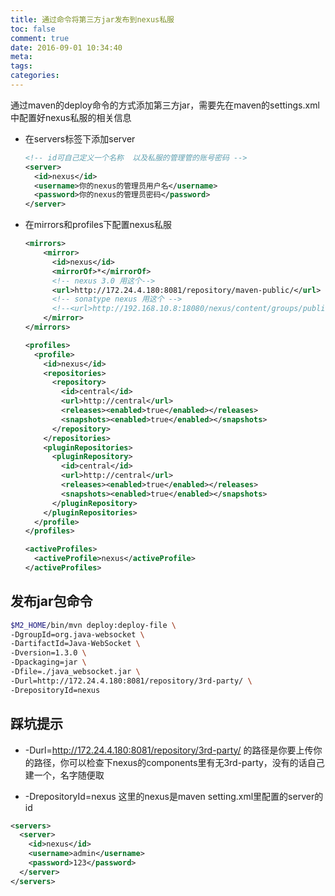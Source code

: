 ```yaml
---
title: 通过命令将第三方jar发布到nexus私服
toc: false
comment: true
date: 2016-09-01 10:34:40
meta:
tags:
categories:
---
```


通过maven的deploy命令的方式添加第三方jar，需要先在maven的settings.xml中配置好nexus私服的相关信息

<!--more-->

- 在servers标签下添加server
  ```xml
  <!-- id可自己定义一个名称  以及私服的管理管的账号密码 -->
  <server>
    <id>nexus</id>
    <username>你的nexus的管理员用户名</username>
    <password>你的nexus的管理员密码</password>
  </server>
  ```

- 在mirrors和profiles下配置nexus私服
  ```xml
  <mirrors>
      <mirror>
        <id>nexus</id>
        <mirrorOf>*</mirrorOf>
        <!-- nexus 3.0 用这个-->
        <url>http://172.24.4.180:8081/repository/maven-public/</url>
        <!-- sonatype nexus 用这个 -->
        <!--<url>http://192.168.10.8:18080/nexus/content/groups/public/</url>-->
      </mirror>
  </mirrors>
  ```
  ```xml
  <profiles>
    <profile>
      <id>nexus</id>
      <repositories>
        <repository>
          <id>central</id>
          <url>http://central</url>
          <releases><enabled>true</enabled></releases>
          <snapshots><enabled>true</enabled></snapshots>
        </repository>
      </repositories>
      <pluginRepositories>
        <pluginRepository>
          <id>central</id>
          <url>http://central</url>
          <releases><enabled>true</enabled></releases>
          <snapshots><enabled>true</enabled></snapshots>
        </pluginRepository>
      </pluginRepositories>
    </profile>
  </profiles>

  <activeProfiles>
    <activeProfile>nexus</activeProfile>
  </activeProfiles>
  ```

## 发布jar包命令
```bash
$M2_HOME/bin/mvn deploy:deploy-file \
-DgroupId=org.java-websocket \
-DartifactId=Java-WebSocket \
-Dversion=1.3.0 \
-Dpackaging=jar \
-Dfile=./java_websocket.jar \
-Durl=http://172.24.4.180:8081/repository/3rd-party/ \
-DrepositoryId=nexus
```

## 踩坑提示

- -Durl=http://172.24.4.180:8081/repository/3rd-party/ 的路径是你要上传你的路径，你可以检查下nexus的components里有无3rd-party，没有的话自己建一个，名字随便取

- -DrepositoryId=nexus 这里的nexus是maven setting.xml里配置的server的id
```xml
<servers>
  <server>
    <id>nexus</id>
    <username>admin</username>
    <password>123</password>
  </server>
</servers>
```